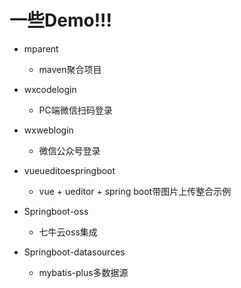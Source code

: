 # 一些Demo!!!
- mparent
  - maven聚合项目
- wxcodelogin
  - PC端微信扫码登录
- wxweblogin
  - 微信公众号登录
- vueueditoespringboot
  - vue + ueditor + spring boot带图片上传整合示例
- Springboot-oss
  - 七牛云oss集成

- Springboot-datasources
  - mybatis-plus多数据源


